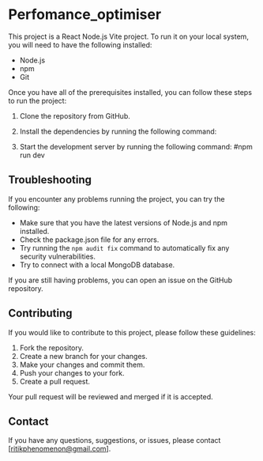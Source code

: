 # Perfomance_optimiser



This project is a React Node.js Vite project. To run it on your local system, you will need to have the following installed:

- Node.js
- npm
- Git

Once you have all of the prerequisites installed, you can follow these steps to run the project:

1. Clone the repository from GitHub.
2. Install the dependencies by running the following command:
  
3. Start the development server by running the following command:
 #npm run dev


## Troubleshooting

If you encounter any problems running the project, you can try the following:

- Make sure that you have the latest versions of Node.js and npm installed.
- Check the package.json file for any errors.
- Try running the `npm audit fix` command to automatically fix any security vulnerabilities.
- Try to connect with a local MongoDB database.

If you are still having problems, you can open an issue on the GitHub repository.

## Contributing

If you would like to contribute to this project, please follow these guidelines:

1. Fork the repository.
2. Create a new branch for your changes.
3. Make your changes and commit them.
4. Push your changes to your fork.
5. Create a pull request.

Your pull request will be reviewed and merged if it is accepted.


## Contact

If you have any questions, suggestions, or issues, please contact [ritikphenomenon@gmail.com].




